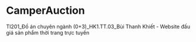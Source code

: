 # CamperAuction
TI201_Đồ án chuyên ngành (0+3)_HK1.TT.03_Bùi Thanh Khiết - Website đấu giá sản phẩm thời trang trực tuyến
